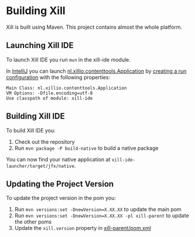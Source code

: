 Building Xill
=============

Xill is built using Maven. This project contains almost the whole
platform.

Launching Xill IDE
------------------
To launch Xill IDE you run `mvn` in the xill-ide module.

In [IntelliJ] you can launch [nl.xillio.contenttools.Application] by
[creating a run configuration] with the following properties:

    Main Class: nl.xillio.contenttools.Application
    VM Options: -Dfile.encoding=utf-8
    Use classpath of module: xill-ide

Building Xill IDE
-----------------
To build Xill IDE you:

1. Check out the repository
2. Run `mvn package -P build-native` to build a native package

You can now find your native application at `xill-ide-launcher/target/jfx/native`.

Updating the Project Version
----------------------------
To update the project version in the pom you:

1. Run `mvn versions:set -DnewVersion=X.XX.XX` to update the main pom
2. Run `mvn versions:set -DnewVersion=X.XX.XX -pl xill-parent` to update the other poms
3. Update the `xill.version` property in [xill-parent/pom.xml]

[xill-parent/pom.xml]: xill-parent/pom.xml
[nl.xillio.contenttools.Application]: xill-ide-launcher/src/main/java/nl/xillio/contenttools/Application.java
[IntelliJ]: https://www.jetbrains.com/idea/
[creating a run configuration]: https://www.jetbrains.com/help/idea/2016.1/creating-and-editing-run-debug-configurations.html
